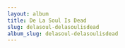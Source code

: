 ```yaml
---
layout: album
title: De La Soul Is Dead
slug: delasoul-delasoulisdead
album_slug: delasoul-delasoulisdead
---
```

